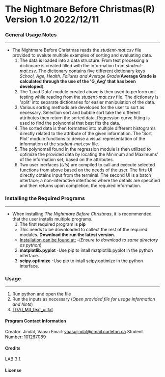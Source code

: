 # The Nightmare Before Christmas(R) Version 1.0 2022/12/11 

### General Usage Notes 
------------------------
- The Nightmare Before Christmas reads the *student-mat.csv* file provided to evalute multiple examples of sorting and evaluating data. 
  1. The data is loaded into a data structure. From text processing a dictionare is created filled with the information from *student-mat.csv*. The dicitonary contains five different dictionary keys *School, Age, Health, Failures and Average Grade*(**Average Grade is calculated through the use of the 'G_Avg' that has been developed**). 
  2. The 'Load Data' module created above is then used to perform unit testing while reading from the *student-mat.csv* file. The dictionary is 'split' into separate dictionaries for easier manipulation of the data.
  3. Various sorting methods are developed for the user to sort as necessary. Selection sort and bubble sort take the different attributes then return the sorted data. Regression curve fitting is used to find the polynomial that best fits the data. 
  4. The sorted data is then formatted into multiple different histograms directly related to the attribute of the given information. The 'Sort Plot' module functions to devise a visual representation of the information of the *student-mat.csv* file. 
  5. The polynomail found in the regression module is then utilized to optimize the provided data by locating the Minimum and Maximums' of the information set, based on the attributes. 
  6. Two user inerfaces (*UIs*) are compiled to call and execute selected functions from above based on the needs of the user. The firts UI directly obtains input from the terminal. The second UI is a batch interface; a non-interactive interfaces where the details are specified and then returns upon completion, the required information. 
  
 ### Installing the Required Programs
  ------------------------------------
- When installing *The Nightmare Before Christmas*, it is recommended that the user installs multiple programs. 
  1. The first required program is **pip**
  - This needs to be downloaded to collect the rest of the required modules. **Download the run the latest version.** 
  - [Installation can be found at:](https://bootstrap.pypa.io/get-pip.py)
    -(*Ensure to download to same directory as python*)
  2. **matplotlib.pyplot** 
  -Use pip to intall matplotlib.pyplot in the python interface. 
  3. **scipy.optimize**
  -Use pip to intall scipy.optimize in the python interface.

### Usage
----------
1. Run python and open the file
2. Run the inputs as necessary (*Open provided file for usage information and hints*)
3. [T070_M3_text_ui.txt](https://github.com/Rowfishi/README.md/files/10204319/T070_M3_text_ui.txt)

#### Program Contact Information 
Creator: Jindal, Vaasu 
Email: vaasujindal@cmail.carleton.ca
Student Number: 101287089

#### Credits 
LAB 3 
1. 

#### License 

